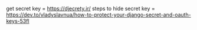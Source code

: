 get secret key = https://djecrety.ir/
steps to hide secret key = https://dev.to/vladyslavnua/how-to-protect-your-django-secret-and-oauth-keys-53fl
